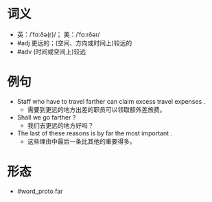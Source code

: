 # 词义
- 英：/ˈfɑːðə(r)/； 美：/ˈfɑːrðər/
- #adj 更远的；(空间、方向或时间上)较远的
- #adv (时间或空间上)较远
# 例句
- Staff who have to travel farther can claim excess travel expenses .
	- 需要到更远的地方出差的职员可以领取额外差旅费。
- Shall we go farther ?
	- 我们去更远的地方好吗？
- The last of these reasons is by far the most important .
	- 这些理由中最后一条比其他的重要得多。
# 形态
- #word_proto far
